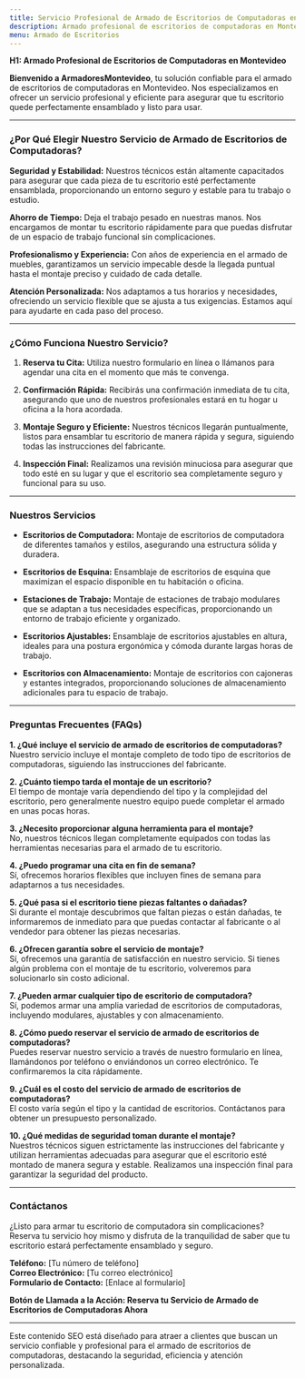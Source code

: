 ```yaml
---
title: Servicio Profesional de Armado de Escritorios de Computadoras en Montevideo
description: Armado profesional de escritorios de computadoras en Montevideo. Montaje seguro y eficiente. Reserva tu cita hoy y disfruta de tu escritorio perfectamente ensamblado.
menu: Armado de Escritorios
---
```


**H1: Armado Profesional de Escritorios de Computadoras en Montevideo**

**Bienvenido a ArmadoresMontevideo**, tu solución confiable para el armado de escritorios de computadoras en Montevideo. Nos especializamos en ofrecer un servicio profesional y eficiente para asegurar que tu escritorio quede perfectamente ensamblado y listo para usar.

---

### ¿Por Qué Elegir Nuestro Servicio de Armado de Escritorios de Computadoras?

**Seguridad y Estabilidad:**
Nuestros técnicos están altamente capacitados para asegurar que cada pieza de tu escritorio esté perfectamente ensamblada, proporcionando un entorno seguro y estable para tu trabajo o estudio.

**Ahorro de Tiempo:**
Deja el trabajo pesado en nuestras manos. Nos encargamos de montar tu escritorio rápidamente para que puedas disfrutar de un espacio de trabajo funcional sin complicaciones.

**Profesionalismo y Experiencia:**
Con años de experiencia en el armado de muebles, garantizamos un servicio impecable desde la llegada puntual hasta el montaje preciso y cuidado de cada detalle.

**Atención Personalizada:**
Nos adaptamos a tus horarios y necesidades, ofreciendo un servicio flexible que se ajusta a tus exigencias. Estamos aquí para ayudarte en cada paso del proceso.

---

### ¿Cómo Funciona Nuestro Servicio?

1. **Reserva tu Cita:**
   Utiliza nuestro formulario en línea o llámanos para agendar una cita en el momento que más te convenga.

2. **Confirmación Rápida:**
   Recibirás una confirmación inmediata de tu cita, asegurando que uno de nuestros profesionales estará en tu hogar u oficina a la hora acordada.

3. **Montaje Seguro y Eficiente:**
   Nuestros técnicos llegarán puntualmente, listos para ensamblar tu escritorio de manera rápida y segura, siguiendo todas las instrucciones del fabricante.

4. **Inspección Final:**
   Realizamos una revisión minuciosa para asegurar que todo esté en su lugar y que el escritorio sea completamente seguro y funcional para su uso.

---

### Nuestros Servicios

- **Escritorios de Computadora:**
  Montaje de escritorios de computadora de diferentes tamaños y estilos, asegurando una estructura sólida y duradera.

- **Escritorios de Esquina:**
  Ensamblaje de escritorios de esquina que maximizan el espacio disponible en tu habitación o oficina.

- **Estaciones de Trabajo:**
  Montaje de estaciones de trabajo modulares que se adaptan a tus necesidades específicas, proporcionando un entorno de trabajo eficiente y organizado.

- **Escritorios Ajustables:**
  Ensamblaje de escritorios ajustables en altura, ideales para una postura ergonómica y cómoda durante largas horas de trabajo.

- **Escritorios con Almacenamiento:**
  Montaje de escritorios con cajoneras y estantes integrados, proporcionando soluciones de almacenamiento adicionales para tu espacio de trabajo.

---

### Preguntas Frecuentes (FAQs)

**1. ¿Qué incluye el servicio de armado de escritorios de computadoras?**  
Nuestro servicio incluye el montaje completo de todo tipo de escritorios de computadoras, siguiendo las instrucciones del fabricante.

**2. ¿Cuánto tiempo tarda el montaje de un escritorio?**  
El tiempo de montaje varía dependiendo del tipo y la complejidad del escritorio, pero generalmente nuestro equipo puede completar el armado en unas pocas horas.

**3. ¿Necesito proporcionar alguna herramienta para el montaje?**  
No, nuestros técnicos llegan completamente equipados con todas las herramientas necesarias para el armado de tu escritorio.

**4. ¿Puedo programar una cita en fin de semana?**  
Sí, ofrecemos horarios flexibles que incluyen fines de semana para adaptarnos a tus necesidades.

**5. ¿Qué pasa si el escritorio tiene piezas faltantes o dañadas?**  
Si durante el montaje descubrimos que faltan piezas o están dañadas, te informaremos de inmediato para que puedas contactar al fabricante o al vendedor para obtener las piezas necesarias.

**6. ¿Ofrecen garantía sobre el servicio de montaje?**  
Sí, ofrecemos una garantía de satisfacción en nuestro servicio. Si tienes algún problema con el montaje de tu escritorio, volveremos para solucionarlo sin costo adicional.

**7. ¿Pueden armar cualquier tipo de escritorio de computadora?**  
Sí, podemos armar una amplia variedad de escritorios de computadoras, incluyendo modulares, ajustables y con almacenamiento.

**8. ¿Cómo puedo reservar el servicio de armado de escritorios de computadoras?**  
Puedes reservar nuestro servicio a través de nuestro formulario en línea, llamándonos por teléfono o enviándonos un correo electrónico. Te confirmaremos la cita rápidamente.

**9. ¿Cuál es el costo del servicio de armado de escritorios de computadoras?**  
El costo varía según el tipo y la cantidad de escritorios. Contáctanos para obtener un presupuesto personalizado.

**10. ¿Qué medidas de seguridad toman durante el montaje?**  
Nuestros técnicos siguen estrictamente las instrucciones del fabricante y utilizan herramientas adecuadas para asegurar que el escritorio esté montado de manera segura y estable. Realizamos una inspección final para garantizar la seguridad del producto.

---

### Contáctanos

¿Listo para armar tu escritorio de computadora sin complicaciones? Reserva tu servicio hoy mismo y disfruta de la tranquilidad de saber que tu escritorio estará perfectamente ensamblado y seguro.

**Teléfono:** [Tu número de teléfono]  
**Correo Electrónico:** [Tu correo electrónico]  
**Formulario de Contacto:** [Enlace al formulario]

**Botón de Llamada a la Acción: Reserva tu Servicio de Armado de Escritorios de Computadoras Ahora**

---

Este contenido SEO está diseñado para atraer a clientes que buscan un servicio confiable y profesional para el armado de escritorios de computadoras, destacando la seguridad, eficiencia y atención personalizada.